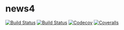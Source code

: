 # news4

[![Build Status](https://travis-ci.com/atantos/news4.svg?branch=master)](https://travis-ci.com/atantos/news4)
[![Build Status](https://ci.appveyor.com/api/projects/status/github/atantos/news4.jl?svg=true)](https://ci.appveyor.com/project/atantos/news4-jl)
[![Codecov](https://codecov.io/gh/atantos/news4.jl/branch/master/graph/badge.svg)](https://codecov.io/gh/atantos/news4.jl)
[![Coveralls](https://coveralls.io/repos/github/atantos/news4.jl/badge.svg?branch=master)](https://coveralls.io/github/atantos/news4.jl?branch=master)
